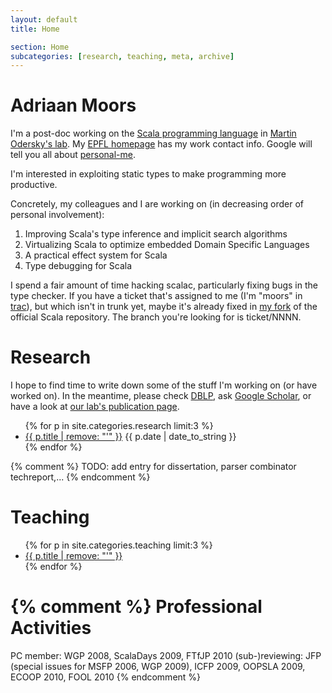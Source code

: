 ```yaml
---
layout: default
title: Home

section: Home
subcategories: [research, teaching, meta, archive]
---
```


Adriaan Moors
=============
I'm a post-doc working on the [Scala programming language](http://scala-lang.org) in [Martin Odersky's lab](http://lamp.epfl.ch). My [EPFL homepage](http://people.epfl.ch/adriaan.moors) has my work contact info. Google will tell you all about [personal-me](http://www.google.com/profiles/adriaanm).

I'm interested in exploiting static types to make programming more productive.

Concretely, my colleagues and I are working on (in decreasing order of personal involvement):
1. Improving Scala's type inference and implicit search algorithms
1. Virtualizing Scala to optimize embedded Domain Specific Languages
1. A practical effect system for Scala
1. Type debugging for Scala

I spend a fair amount of time hacking scalac, particularly fixing bugs in the type checker. If you have a ticket that's assigned to me (I'm "moors" in [trac](http://lampsvn.epfl.ch/trac/scala/)), but which isn't in trunk yet, maybe it's already fixed in [my fork](http://github.com/adriaanm/scala) of the official Scala repository. The branch you're looking for is ticket/NNNN.

Research
========
I hope to find time to write down some of the stuff I'm working on (or have worked on). In the meantime, please check [DBLP](http://www.informatik.uni-trier.de/~ley/db/indices/a-tree/m/Moors:Adriaan.html), ask [Google Scholar](scholar.google.com/scholar?q=author:adriaan+moors), or have a look at [our lab's publication page](http://lamp.epfl.ch/publications/index.html.en).

<div class="section list">
  <ul>
{% for p in site.categories.research limit:3 %}
<li>
	<a href="{{ p.url }}">{{ p.title |  remove: "'" }}</a>
	<span class="date">{{ p.date | date_to_string }}</span> 
</li>
{% endfor %}
</ul>
</div>

{% comment %}
TODO: add entry for dissertation, parser combinator techreport,...
{% endcomment %}

Teaching
========

<div class="section list">
  <ul>
    {% for p in site.categories.teaching limit:3 %}
    <li>
    	<a href="{{ p.url }}">{{ p.title |  remove: "'" }}</a>
    </li>
    {% endfor %}
  </ul>
</div>


{% comment %}
Professional Activities
=======================
PC member: WGP 2008, ScalaDays 2009, FTfJP 2010 
(sub-)reviewing: JFP (special issues for MSFP 2006, WGP 2009), ICFP 2009, OOPSLA 2009, ECOOP 2010, FOOL 2010
{% endcomment %}
